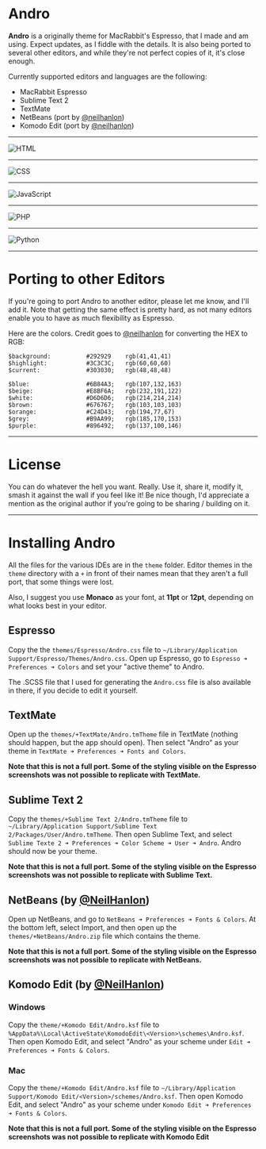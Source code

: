 # Andro

**Andro** is a originally theme for MacRabbit's Espresso, that I made and am using. Expect updates, as I fiddle with the details.
It is also being ported to several other editors, and while they're not perfect copies of it, it's close enough.

Currently supported editors and languages are the following:

+ MacRabbit Espresso
+ Sublime Text 2
+ TextMate
+ NetBeans (port by [@neilhanlon](http://github.com/neilhanlon))
+ Komodo Edit (port by [@neilhanlon](http://github.com/neilhanlon))

-----

![HTML](https://github.com/cyrilmengin/andro/raw/master/examples/AndroExampleHTML.png)

-----

![CSS](https://github.com/cyrilmengin/andro/raw/master/examples/AndroExampleCSS.png)

-----

![JavaScript](https://github.com/cyrilmengin/andro/raw/master/examples/AndroExampleJS.png)

-----

![PHP](https://github.com/cyrilmengin/andro/raw/master/examples/AndroExamplePHP.png)

-----

![Python](https://github.com/cyrilmengin/andro/raw/master/examples/AndroExamplePython.png)

-----

# Porting to other Editors

If you're going to port Andro to another editor, please let me know, and I'll add it. 
Note that getting the same effect is pretty hard, as not many editors enable you to have as much flexibility as Espresso.

Here are the colors. Credit goes to [@neilhanlon](https://github.com/neilhanlon) for converting the HEX to RGB:

	$background:          #292929    rgb(41,41,41)
	$highlight:           #3C3C3C;   rgb(60,60,60)
	$current:             #303030;   rgb(48,48,48)
	
	$blue:                #6B84A3;   rgb(107,132,163)
	$beige:               #E8BF6A;   rgb(232,191,122)
	$white:               #D6D6D6;   rgb(214,214,214)
	$brown:               #676767;   rgb(103,103,103)
	$orange:              #C24D43;   rgb(194,77,67)
	$grey:                #B9AA99;   rgb(185,170,153)
	$purple:              #896492;   rgb(137,100,146)

-----

# License

You can do whatever the hell you want. Really.
Use it, share it, modify it, smash it against the wall if you feel like it!
Be nice though, I'd appreciate a mention as the original author if you're going to be sharing / building on it.

-----

# Installing Andro

All the files for the various IDEs are in the ``theme`` folder. 
Editor themes in the ``theme`` directory with a ``+`` in front of their names mean that they aren't a full port, that some things were lost.

Also, I suggest you use **Monaco** as your font, at **11pt** or **12pt**, depending on what looks best in your editor.

Espresso
--------

Copy the the ``themes/Espresso/Andro.css`` file to ``~/Library/Application Support/Espresso/Themes/Andro.css``.
Open up Espresso,  go to ``Espresso ➜ Preferences ➜ Colors`` and set your "active theme" to Andro.

The .SCSS file that I used for generating the ``Andro.css`` file is also available in there, if you decide to edit it yourself.

TextMate
--------

Open up the ``themes/+TextMate/Andro.tmTheme`` file in TextMate (nothing should happen, but the app should open). 
Then select "Andro" as your theme in ``TextMate ➜ Preferences ➜ Fonts and Colors``.

**Note that this is not a full port. Some of the styling visible on the Espresso screenshots was not possible to replicate with TextMate.**

Sublime Text 2
--------------

Copy the ``themes/+Sublime Text 2/Andro.tmTheme`` file to ``~/Library/Application Support/Sublime Text 2/Packages/User/Andro.tmTheme``.
Then open Sublime Text, and select ``Sublime Texte 2 ➜ Preferences ➜ Color Scheme ➜ User ➜ Andro``. Andro should now be your theme.

**Note that this is not a full port. Some of the styling visible on the Espresso screenshots was not possible to replicate with Sublime Text.**

NetBeans (by [@NeilHanlon](https://github.com/neilhanlon))
--------

Open up NetBeans, and go to ``NetBeans ➜ Preferences ➜ Fonts & Colors``. At the bottom left, select Import, and then open up the ``themes/+NetBeans/Andro.zip`` file which contains the theme.

**Note that this is not a full port. Some of the styling visible on the Espresso screenshots was not possible to replicate with NetBeans.** 

Komodo Edit (by [@NeilHanlon](https://github.com/neilhanlon))
-----------

### Windows

Copy the ``theme/+Komodo Edit/Andro.ksf`` file to ``%AppData%\Local\ActiveState\KomodoEdit\<Version>\schemes\Andro.ksf``.
Then open Komodo Edit, and select "Andro" as your scheme under ``Edit ➜ Preferences ➜ Fonts & Colors``.

### Mac

Copy the ``theme/+Komodo Edit/Andro.ksf`` file to ``~/Library/Application Support/Komodo Edit/<Version>/schemes/Andro.ksf``.
Then open Komodo Edit, and select "Andro" as your scheme under ``Komodo Edit ➜ Preferences ➜ Fonts & Colors``.

**Note that this is not a full port. Some of the styling visible on the Espresso screenshots was not possible to replicate with Komodo Edit**


